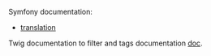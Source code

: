 Symfony documentation:
- [translation](https://symfony.com/doc/5.4/translation.html)

Twig documentation to filter and tags documentation [doc](https://twig.symfony.com/doc/).